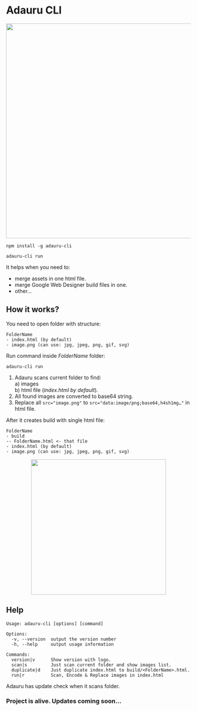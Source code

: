 # Adauru CLI

<p align="center">
  <img src="https://777999.au.ru/zmnv/adauru-cli/howitworks_scheme.png" width="584">
</p>

```
npm install -g adauru-cli
```

```
adauru-cli run
```

It helps when you need to:
* merge assets in one html file.
* merge Google Web Designer build files in one.
* other...

## How it works?


You need to open folder with structure:
```
FolderName
- index.html (by default)
- image.png (can use: jpg, jpeg, png, gif, svg)
```

Run command inside *FolderName* folder:
```
adauru-cli run
```

1. Adauru scans current folder to find:  
a) images  
b) html file (*index.html by default*).
2. All found images are converted to base64 string.
3. Replace all `src="image.png"` to `src="data:image/png;base64,h4sh1mg…"` in html file.

After it creates build with single html file:
```
FolderName
- build
-- FolderName.html <- that file
- index.html (by default)
- image.png (can use: jpg, jpeg, png, gif, svg)
```

<p align="center">
  <img src="https://777999.au.ru/zmnv/adauru-cli/howitworks_console.png" width="368">
</p>

## Help

```
Usage: adauru-cli [options] [command]

Options:
  -v, --version  output the version number
  -h, --help     output usage information

Commands:
  version|v      Show version with logo.
  scan|s         Just scan current folder and show images list.
  duplicate|d    Just duplicate index.html to build/<FolderName>.html.
  run|r          Scan, Encode & Replace images in index.html
```

Adauru has update check when it scans folder.

### Project is alive. Updates coming soon...
